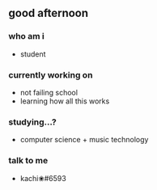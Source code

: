 ## good afternoon

### who am i
- student

### currently working on
- not failing school
- learning how all this works

### studying...?
- computer science + music technology

### talk to me
- kachi❀#6593
